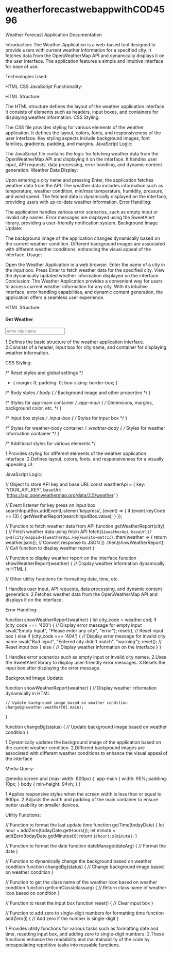 ﻿# weatherforecastwebappwithCOD4596



Weather Forecast Application Documentation

Introduction:
The Weather Application is a web-based tool designed to provide users with current weather information for a specified city. It fetches data from the OpenWeatherMap API and dynamically displays it on the user interface. The application features a simple and intuitive interface for ease of use.

Technologies Used:

HTML
CSS
JavaScript
Functionality:

HTML Structure:

The HTML structure defines the layout of the weather application interface.
It consists of elements such as headers, input boxes, and containers for displaying weather information.
CSS Styling:

The CSS file provides styling for various elements of the weather application.
It defines the layout, colors, fonts, and responsiveness of the user interface.
Key styling aspects include background images, font families, gradients, padding, and margins.
JavaScript Logic:

The JavaScript file contains the logic for fetching weather data from the OpenWeatherMap API and displaying it on the interface.
It handles user input, API requests, data processing, error handling, and dynamic content generation.
Weather Data Display:

Upon entering a city name and pressing Enter, the application fetches weather data from the API.
The weather data includes information such as temperature, weather condition, min/max temperature, humidity, pressure, and wind speed.
The fetched data is dynamically displayed on the interface, providing users with up-to-date weather information.
Error Handling:

The application handles various error scenarios, such as empty input or invalid city names.
Error messages are displayed using the SweetAlert library, providing a user-friendly notification system.
Background Image Update:

The background image of the application changes dynamically based on the current weather condition.
Different background images are associated with different weather conditions, enhancing the visual appeal of the interface.
Usage:

Open the Weather Application in a web browser.
Enter the name of a city in the input box.
Press Enter to fetch weather data for the specified city.
View the dynamically updated weather information displayed on the interface.
Conclusion:
The Weather Application provides a convenient way for users to access current weather information for any city. With its intuitive interface, error handling capabilities, and dynamic content generation, the application offers a seamless user experience.

HTML Structure:

<!DOCTYPE html>
<html lang="en">
  <head>
    <!-- Meta tags and title -->
  </head>
  <body>
    <!-- Main container for the application -->
    <div class="app-main">
      <!-- Header -->
      <div class="header">
        <h4>Get Weather</h4>
      </div>
      <!-- Search input box -->
      <div class="searchInputBox">
        <input type="text" name="" id="input-box" class="input-box" placeholder="enter city name" />
      </div>
      <!-- Container for weather information -->
      <div class="weather-body" id="weather-body">
        <!-- Weather information will be appended here -->
      </div>
    </div>
    <!-- Script tags for JavaScript files -->
  </body>
</html>

1.Defines the basic structure of the weather application interface.
2.Consists of a header, input box for city name, and container for displaying weather information.

CSS Styling:

/* Reset styles and global settings */
* {
  margin: 0;
  padding: 0;
  box-sizing: border-box;
}

/* Body styles */
body {
  /* Background image and other properties */
}

/* Styles for app-main container */
.app-main {
  /* Dimensions, margins, background color, etc. */
}

/* Input box styles */
.input-box {
  /* Styles for input box */
}

/* Styles for weather-body container */
.weather-body {
  /* Styles for weather information container */
}

/* Additional styles for various elements */

1.Provides styling for different elements of the weather application interface.
2.Defines layout, colors, fonts, and responsiveness for a visually appealing UI.


JavaScript Logic:

// Object to store API key and base URL
const weatherApi = {
  key: 'YOUR_API_KEY',
  baseUrl: 'https://api.openweathermap.org/data/2.5/weather'
}

// Event listener for key press on input box
searchInputBox.addEventListener('keypress', (event) => {
  if (event.keyCode == 13) {
    getWeatherReport(searchInputBox.value);
  }
});

// Function to fetch weather data from API
function getWeatherReport(city) {
  // Fetch weather data using fetch API
  fetch(`${weatherApi.baseUrl}?q=${city}&appid=${weatherApi.key}&units=metric`)
    .then(weather => {
      return weather.json(); // Convert response to JSON
    })
    .then(showWeatherReport); // Call function to display weather report
}

// Function to display weather report on the interface
function showWeatherReport(weather) {
  // Display weather information dynamically in HTML
}

// Other utility functions for formatting date, time, etc.

1.Handles user input, API requests, data processing, and dynamic content generation.
2.Fetches weather data from the OpenWeatherMap API and displays it on the interface.


Error Handling:

function showWeatherReport(weather) {
    let city_code = weather.cod;
    if (city_code === '400') {
        // Display error message for empty input
        swal("Empty Input", "Please enter any city", "error");
        reset(); // Reset input box
    } else if (city_code === '404') {
        // Display error message for invalid city name
        swal("Bad Input", "Entered city didn't match", "warning");
        reset(); // Reset input box
    } else {
        // Display weather information on the interface
    }
}


1.Handles error scenarios such as empty input or invalid city names.
2.Uses the SweetAlert library to display user-friendly error messages.
3.Resets the input box after displaying the error message.

Background Image Update:


function showWeatherReport(weather) {
    // Display weather information dynamically in HTML

    // Update background image based on weather condition
    changeBg(weather.weather[0].main);
}

function changeBg(status) {
    // Update background image based on weather condition
}


1.Dynamically updates the background image of the application based on the current weather condition.
2.Different background images are associated with different weather conditions to enhance the visual appeal of the interface


Media Query:



@media screen and (max-width: 800px) {
  .app-main {
    width: 95%;
    padding: 10px;
  }
  body {
    min-height: 94vh;
  }
}



1.Applies responsive styles when the screen width is less than or equal to 800px.
2.Adjusts the width and padding of the main container to ensure better usability on smaller devices.



Utility Functions:


// Function to format the last update time
function getTime(todayDate) {
    let hour = addZero(todayDate.getHours());
    let minute = addZero(todayDate.getMinutes());
    return `${hour}:${minute}`;
}

// Function to format the date
function dateManage(dateArg) {
    // Format the date
}

// Function to dynamically change the background based on weather condition
function changeBg(status) {
    // Change background image based on weather condition
}

// Function to get the class name of the weather icon based on weather condition
function getIconClass(classarg) {
    // Return class name of weather icon based on condition
}

// Function to reset the input box
function reset() {
    // Clear input box
}

// Function to add zero to single-digit numbers for formatting time
function addZero(i) {
    // Add zero if the number is single-digit
}


1.Provides utility functions for various tasks such as formatting date and time, resetting input box, and adding zero to single-digit numbers.
2.These functions enhance the readability and maintainability of the code by encapsulating repetitive tasks into reusable functions.



